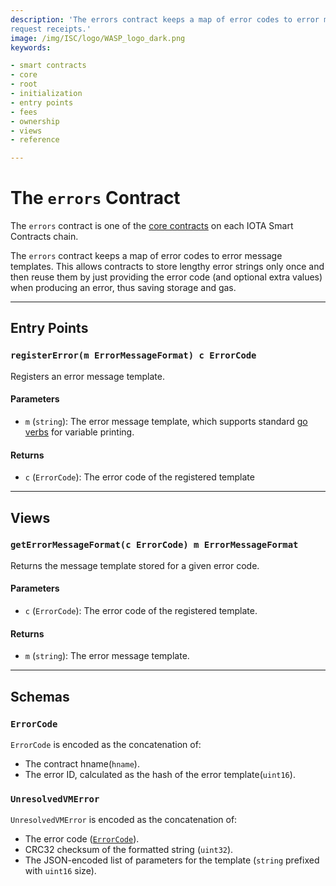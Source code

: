 ```yaml
---
description: 'The errors contract keeps a map of error codes to error message templates. These error codes are used in
request receipts.'
image: /img/ISC/logo/WASP_logo_dark.png
keywords:

- smart contracts
- core
- root
- initialization
- entry points
- fees
- ownership
- views
- reference

--- 
```


# The `errors` Contract

The `errors` contract is one of the [core contracts](overview.md) on each IOTA Smart Contracts
chain.

The `errors` contract keeps a map of error codes to error message templates.
This allows contracts to store lengthy error strings only once and then reuse them by just providing the error code (and
optional extra values) when producing an error, thus saving storage and gas.

---

## Entry Points

### `registerError(m ErrorMessageFormat) c ErrorCode`

Registers an error message template.

#### Parameters

- `m` (`string`): The error message template, which supports standard [go verbs](https://pkg.go.dev/fmt#hdr-Printing)
  for variable printing.

#### Returns

- `c` (`ErrorCode`): The error code of the registered template

---

## Views

### `getErrorMessageFormat(c ErrorCode) m ErrorMessageFormat`

Returns the message template stored for a given error code.

#### Parameters

- `c` (`ErrorCode`): The error code of the registered template.

#### Returns

- `m` (`string`): The error message template.

---

## Schemas

### `ErrorCode`

`ErrorCode` is encoded as the concatenation of:

- The contract hname(`hname`).
- The error ID, calculated as the hash of the error template(`uint16`).

### `UnresolvedVMError`

`UnresolvedVMError` is encoded as the concatenation of:

- The error code ([`ErrorCode`](#errorcode)).
- CRC32 checksum of the formatted string (`uint32`).
- The JSON-encoded list of parameters for the template (`string` prefixed with `uint16` size).



